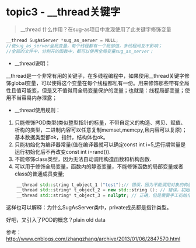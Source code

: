 # topic3 - __thread关键字

> __thread 什么作用？在sug-as项目中发现使用了此关键字修饰变量

``` c++
__thread SugAsServer *sug_as_server = NULL;
//使sug_as_server全局变量，每个线程都有一个局部值，多线程间互不影响；
//全部的文件中，分割开的函数中，都可以使用全局变量sug_as_server；

```

* __thread说明：

__thread是一个非常有用的关键子，在多线程编程中，如果使用__thread关键字修饰global变量，可以使得这个变量在每个线程都私有一份。用来修饰那些带有全局性且值可能变，但是又不值得用全局变量保护的变量；也就是：线程局部变量；使用不当容易内存泄露；

* __thread使用规则：

1. 只能修饰POD类型(类似整型指针的标量，不带自定义的构造、拷贝、赋值、析构的类型，二进制内容可以任意复制memset,memcpy,且内容可以复原)；基本数据类型都ok，指针，结构体也ok。
2. 只能初始化为编译器常量(值在编译器就可以确定const int i=5,运行期常量是运行初始化后不再改变const int i=rand()).
3. 不能修饰class类型，因为无法自动调用构造函数和析构函数.
4. 可以用于修饰全局变量，函数内的静态变量，不能修饰函数的局部变量或者class的普通成员变量;

```c++
    __thread std::string t_object_1 ("test");// 错误，因为不能调用对象的构造函数
    __thread std::string* t_object_2 = new std::string (); // 错误，初始化必须用编译期常量
    __thread std::string* t_object_3 = nullptr; // 正确，但是需要手工初始化并销毁对象

```

这样也可以解释：为什么SugAsServer类中，private成员都是指针类型。


好吧，又引入了POD的概念？plain old data

参考：
http://www.cnblogs.com/zhangzhang/archive/2013/01/06/2847570.html